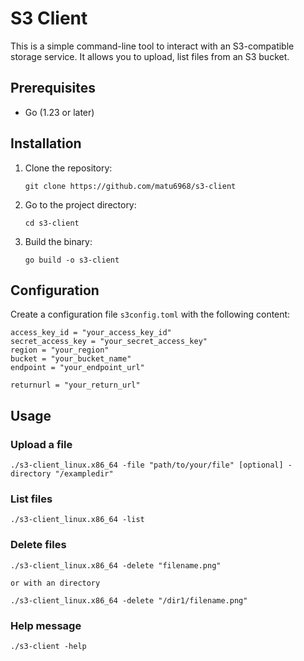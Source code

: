 # S3 Client

This is a simple command-line tool to interact with an S3-compatible storage service. It allows you to upload, list files from an S3 bucket.

## Prerequisites

- Go (1.23 or later)

## Installation

1. Clone the repository:
   ```
   git clone https://github.com/matu6968/s3-client
   ```

2. Go to the project directory:
   ```
   cd s3-client
   ```

3. Build the binary:
   ```
   go build -o s3-client
   ```

## Configuration

Create a configuration file `s3config.toml` with the following content:

```
access_key_id = "your_access_key_id"
secret_access_key = "your_secret_access_key"
region = "your_region"
bucket = "your_bucket_name"
endpoint = "your_endpoint_url"

returnurl = "your_return_url"
```

## Usage

### Upload a file

```
./s3-client_linux.x86_64 -file "path/to/your/file" [optional] -directory "/exampledir"
```

### List files

```
./s3-client_linux.x86_64 -list
```

### Delete files

```
./s3-client_linux.x86_64 -delete "filename.png"

or with an directory

./s3-client_linux.x86_64 -delete "/dir1/filename.png"
```

### Help message

```
./s3-client -help
```
